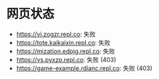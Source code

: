 # 网页状态
- https://vi.zogzr.repl.co: 失败
- https://tote.kaikaixin.repl.co: 失败
- https://mization.edpjg.repl.co: 失败
- https://ys.pyxzp.repl.co: 失败 (403)
- https://game-example.rdianc.repl.co: 失败 (403)
